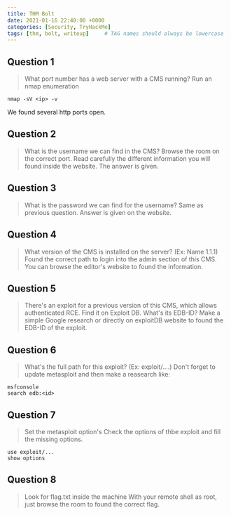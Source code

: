 ```yaml
---
title: THM Bolt
date: 2021-01-16 22:40:00 +0000
categories: [Security, TryHackMe]
tags: [thm, bolt, writeup]     # TAG names should always be lowercase
---
```


## Question 1
> What port number has a web server with a CMS running?
Run an nmap enumeration
```console
nmap -sV <ip> -v
```
We found several http ports open.

## Question 2
> What is the username we can find in the CMS?
Browse the room on the correct port.
Read carefully the different information you will found inside the website. The answer is given.

## Question 3
> What is the password we can find for the username?
Same as previous question. Answer is given on the website.

## Question 4
> What version of the CMS is installed on the server? (Ex: Name 1.1.1)
Found the correct path to login into the admin section of this CMS. You can browse the editor's website to found the information.

## Question 5
> There's an exploit for a previous version of this CMS, which allows authenticated RCE. Find it on Exploit DB. What's its EDB-ID?
Make a simple Google research or directly on exploitDB website to found the EDB-ID of the exploit.

## Question 6
> What's the full path for this exploit? (Ex: exploit/....)
Don't forget to update metasploit and then make a reasearch like:
```console
msfconsole
search edb:<id>
```

## Question 7
> Set the metasploit option's
Check the options of thbe exploit and fill the missing options.
```console
use exploit/...
show options
```

## Question 8
> Look for flag.txt inside the machine
With your remote shell as root, just browse the room to found the correct flag.